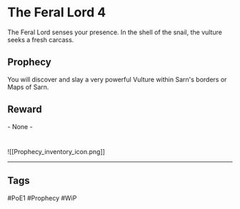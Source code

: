 # The Feral Lord 4
The Feral Lord senses your presence. In the shell of the snail, the vulture seeks a fresh carcass.
## Prophecy
You will discover and slay a very powerful Vulture within Sarn's borders or Maps of Sarn.
## Reward
\- None -

#
![[Prophecy_inventory_icon.png]]

---
## Tags
#PoE1 
#Prophecy
#WiP 